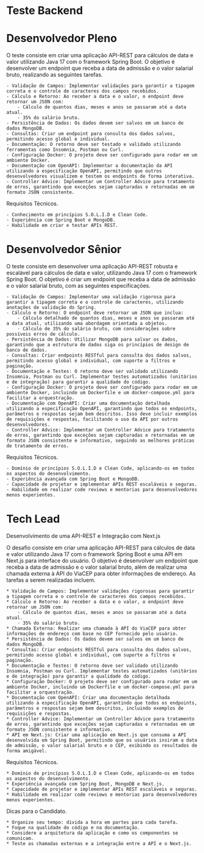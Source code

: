 # Teste Backend


# Desenvolvedor Pleno

O teste consiste em criar uma aplicação API-REST para cálculos de data e valor utilizando Java 17 com o framework Spring Boot. O objetivo é desenvolver um endpoint que receba a data de admissão e o valor salarial bruto, realizando as seguintes tarefas.

    - Validação de Campos: Implementar validações para garantir a tipagem correta e o controle de caracteres dos campos recebidos.
    - Cálculo e Retorno: Ao receber a data e o valor, o endpoint deve retornar um JSON com:
        - Cálculo de quantos dias, meses e anos se passaram até a data atual.
        - 35% do salário bruto.
    - Persistência de Dados: Os dados devem ser salvos em um banco de dados MongoDB.
    - Consultas: Criar um endpoint para consulta dos dados salvos, permitindo acesso global e individual.
    - Documentação: O retorno deve ser testado e validado utilizando ferramentas como Insomnia, Postman ou Curl.
    - Configuração Docker: O projeto deve ser configurado para rodar em um ambiente Docker.
    - Documentação com OpenAPI: Implementar a documentação da API utilizando a especificação OpenAPI, permitindo que outros desenvolvedores visualizem e testem os endpoints de forma interativa.
    - Controller Advice: Implementar um Controller Advice para tratamento de erros, garantindo que exceções sejam capturadas e retornadas em um formato JSON consistente.

Requisitos Técnicos.

    - Conhecimento em princípios S.O.L.I.D e Clean Code.
    - Experiência com Spring Boot e MongoDB.
    - Habilidade em criar e testar APIs REST.



# Desenvolvedor Sênior 
   
O teste consiste em desenvolver uma aplicação API-REST robusta e escalável para cálculos de data e valor, utilizando Java 17 com o framework Spring Boot. O objetivo é criar um endpoint que receba a data de admissão e o valor salarial bruto, com as seguintes especificações.

    - Validação de Campos: Implementar uma validação rigorosa para garantir a tipagem correta e o controle de caracteres, utilizando anotações de validação do Spring.
    - Cálculo e Retorno: O endpoint deve retornar um JSON que inclua:
        - Cálculo detalhado de quantos dias, meses e anos se passaram até a data atual, utilizando uma abordagem orientada a objetos.
        - Cálculo de 35% do salário bruto, com considerações sobre possíveis erros de cálculo.
    - Persistência de Dados: Utilizar MongoDB para salvar os dados, garantindo que a estrutura de dados siga os princípios de design de banco de dados.
    - Consultas: Criar endpoints RESTful para consulta dos dados salvos, permitindo acesso global e individual, com suporte a filtros e paginação.
    - Documentação e Testes: O retorno deve ser validado utilizando Insomnia, Postman ou Curl. Implementar testes automatizados (unitários e de integração) para garantir a qualidade do código.
    - Configuração Docker: O projeto deve ser configurado para rodar em um ambiente Docker, incluindo um Dockerfile e um docker-compose.yml para facilitar a orquestração.
    - Documentação com OpenAPI: Criar uma documentação detalhada utilizando a especificação OpenAPI, garantindo que todos os endpoints, parâmetros e respostas sejam bem descritos. Isso deve incluir exemplos de requisições e respostas, facilitando o uso da API por outros desenvolvedores.
    - Controller Advice: Implementar um Controller Advice para tratamento de erros, garantindo que exceções sejam capturadas e retornadas em um formato JSON consistente e informativo, seguindo as melhores práticas de tratamento de erros.

Requisitos Técnicos.

    - Domínio de princípios S.O.L.I.D e Clean Code, aplicando-os em todos os aspectos do desenvolvimento.
    - Experiência avançada com Spring Boot e MongoDB.
    - Capacidade de projetar e implementar APIs REST escaláveis e seguras.
    - Habilidade em realizar code reviews e mentorias para desenvolvedores menos experientes.

# Tech Lead

Desenvolvimento de uma API-REST e Integração com Next.js

O desafio consiste em criar uma aplicação API-REST para cálculos de data e valor utilizando Java 17 com o framework Spring Boot e uma API em Next.js para interface do usuário. O objetivo é desenvolver um endpoint que receba a data de admissão e o valor salarial bruto, além de realizar uma chamada externa à API do ViaCEP para obter informações de endereço. As tarefas a serem realizadas incluem.

    * Validação de Campos: Implementar validações rigorosas para garantir a tipagem correta e o controle de caracteres dos campos recebidos.
    * Cálculo e Retorno: Ao receber a data e o valor, o endpoint deve retornar um JSON com:
        ◦ Cálculo de quantos dias, meses e anos se passaram até a data atual.
        ◦ 35% do salário bruto.
    * Chamada Externa: Realizar uma chamada à API do ViaCEP para obter informações de endereço com base no CEP fornecido pelo usuário.
    * Persistência de Dados: Os dados devem ser salvos em um banco de dados MongoDB.
    * Consultas: Criar endpoints RESTful para consulta dos dados salvos, permitindo acesso global e individual, com suporte a filtros e paginação.
    * Documentação e Testes: O retorno deve ser validado utilizando Insomnia, Postman ou Curl. Implementar testes automatizados (unitários e de integração) para garantir a qualidade do código.
    * Configuração Docker: O projeto deve ser configurado para rodar em um ambiente Docker, incluindo um Dockerfile e um docker-compose.yml para facilitar a orquestração.
    * Documentação com OpenAPI: Criar uma documentação detalhada utilizando a especificação OpenAPI, garantindo que todos os endpoints, parâmetros e respostas sejam bem descritos, incluindo exemplos de requisições e respostas.
    * Controller Advice: Implementar um Controller Advice para tratamento de erros, garantindo que exceções sejam capturadas e retornadas em um formato JSON consistente e informativo.
    * API em Next.js: Criar uma aplicação em Next.js que consuma a API desenvolvida em Spring Boot, permitindo que os usuários insiram a data de admissão, o valor salarial bruto e o CEP, exibindo os resultados de forma amigável.

Requisitos Técnicos.

    * Domínio de princípios S.O.L.I.D e Clean Code, aplicando-os em todos os aspectos do desenvolvimento.
    * Experiência avançada com Spring Boot, MongoDB e Next.js.
    * Capacidade de projetar e implementar APIs REST escaláveis e seguras.
    * Habilidade em realizar code reviews e mentorias para desenvolvedores menos experientes.

Dicas para o Candidato.

    * Organize seu tempo: divida a hora em partes para cada tarefa.
    * Foque na qualidade do código e na documentação.
    * Considere a arquitetura da aplicação e como os componentes se comunicam.
    * Teste as chamadas externas e a integração entre a API e o Next.js.

